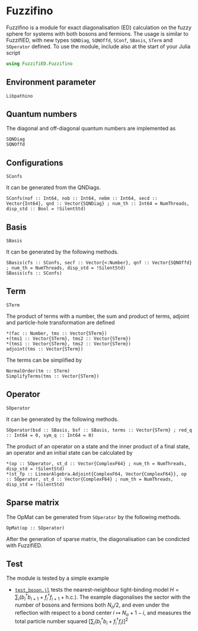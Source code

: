 # Fuzzifino

Fuzzifino is a module for exact diagonalisation (ED) calculation on the fuzzy sphere for systems with both bosons and fermions. The usage is similar to FuzzifiED, with new types `SQNDiag`, `SQNOffd`, `SConf`, `SBasis`, `STerm` and `SOperator` defined. To use the module, include also at the start of your Julia script
```julia
using FuzzifiED.Fuzzifino
```

## Environment parameter

```@docs
Libpathino
```

## Quantum numbers

The diagonal and off-diagonal quantum numbers are implemented as
```@docs
SQNDiag
SQNOffd
```

## Configurations
```@docs
SConfs
```
It can be generated from the QNDiags.
```@docs
SConfs(nof :: Int64, nob :: Int64, nebm :: Int64, secd :: Vector{Int64}, qnd :: Vector{SQNDiag} ; num_th :: Int64 = NumThreads, disp_std :: Bool = !SilentStd)
```

## Basis
```@docs
SBasis
```
It can be generated by the following methods.
```@docs
SBasis(cfs :: SConfs, secf :: Vector{<:Number}, qnf :: Vector{SQNOffd} ; num_th = NumThreads, disp_std = !SilentStd)
SBasis(cfs :: SConfs)
```

## Term

```@docs
STerm
```
The product of terms with a number, the sum and product of terms, adjoint and particle-hole transformation are defined
```@docs
*(fac :: Number, tms :: Vector{STerm})
+(tms1 :: Vector{STerm}, tms2 :: Vector{STerm})
*(tms1 :: Vector{STerm}, tms2 :: Vector{STerm})
adjoint(tms :: Vector{STerm})
```
The terms can be simplified by 
```@docs
NormalOrder(tm :: STerm)
SimplifyTerms(tms :: Vector{STerm})
```

## Operator

```@docs
SOperator
```
It can be generated by the following methods.
```@docs
SOperator(bsd :: SBasis, bsf :: SBasis, terms :: Vector{STerm} ; red_q :: Int64 = 0, sym_q :: Int64 = 0)
```
The product of an operator on a state and the inner product of a final state, an operator and an initial state can be calculated by
```@docs
*(op :: SOperator, st_d :: Vector{ComplexF64} ; num_th = NumThreads, disp_std = !SilentStd)
*(st_fp :: LinearAlgebra.Adjoint{ComplexF64, Vector{ComplexF64}}, op :: SOperator, st_d :: Vector{ComplexF64} ; num_th = NumThreads, disp_std = !SilentStd)
```

## Sparse matrix

The OpMat can be generated from `SOperator` by the following methods.
```@docs
OpMat(op :: SOperator)
```
After the generation of sparse matrix, the diagonalisation can be condicted with FuzzifiED. 

## Test

The module is tested by a simple example

* [`test_boson.jl`](https://github.com/mankai-chow/FuzzifiED.jl/blob/main/examples/test_boson.jl) tests the nearest-neighbour tight-binding model $H=\sum_i(b^\dagger_ib_{i+1}+f^\dagger_if_{i+1}+\mathrm{h.c.})$. The example diagonalises the sector with the number of bosons and fermions both $N_o/2$, and even under the reflection with respect to a bond center $i\mapsto N_o+1-i$, and measures the total particle number squared $\left[\sum_i(b_i^\dagger b_i+f^\dagger_if_i)\right]^2$
